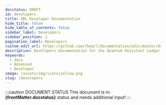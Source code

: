 ```yaml
---
docstatus: DRAFT
id: developers
title: QRL Developer Documentation
hide_title: false
hide_table_of_contents: false
sidebar_label: Developers
sidebar_position: 1
pagination_label: Developers
custom_edit_url: https://github.com/theqrl/documentation/edit/master/docs/basics/what-is-qrl.md
description: Developers documentation for the Quantum Resistant Ledger.
keywords:
  - docs
  - Advanced
  - Developer
image: /assets/img/icons/yellow.png
slug: /developers
---
```



:::caution DOCUMENT STATUS 
<span>This document is in: <b>{frontMatter.docstatus}</b> status and needs additional input!</span>
:::